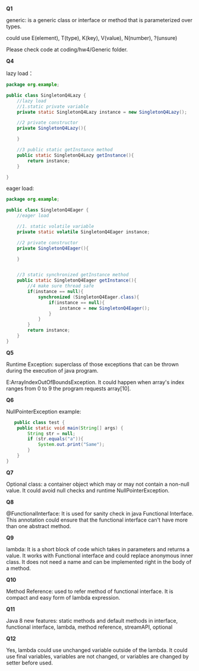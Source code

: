 **Q1**

generic: is a generic class or interface or method that is parameterized over types. 

could use E(element), T(type), K(key), V(value), N(number), ?(unsure)

Please check code at coding/hw4/Generic folder.

**Q4**

lazy load：

```java
package org.example;

public class SingletonQ4Lazy {
    //lazy load
    //1.static private variable
    private static SingletonQ4Lazy instance = new SingletonQ4Lazy();

    //2 private constructor
    private SingletonQ4Lazy(){

    }

    //3 public static getInstance method
    public static SingletonQ4Lazy getInstance(){
        return instance;
    }

}
```

eager load:

```java
package org.example;

public class SingletonQ4Eager {
    //eager load

    //1. static volatile variable
    private static volatile SingletonQ4Eager instance;

    //2 private constructor
    private SingletonQ4Eager(){

    }


    //3 static synchronized getInstance method
    public static SingletonQ4Eager getInstance(){
        //4 make sure thread safe
        if(instance == null){
            synchronized (SingletonQ4Eager.class){
                if(instance == null){
                    instance = new SingletonQ4Eager();
                }
            }
        }
        return instance;
    }
}

```

**Q5**

Runtime Exception: superclass of those exceptions that can be thrown during the execution of java program. 

E:ArrayIndexOutOfBoundsException. It could happen when array's index ranges from 0 to 9 the program requests array[10].

**Q6**

NullPointerException example:

```java
   public class test {
    public static void main(String[] args) {
        String str = null;
        if (str.equals("a")){
            System.out.print("Same");
        }
    }
}
```

**Q7**

Optional class:  a container object which may or may not contain a non-null value. It could avoid null checks and runtime NullPointerException.

**Q8**

@FunctionalInterface: It is used for sanity check in java Functional Interface.  This annotation could ensure that the functional interface can't have more than one abstract method.

**Q9**

lambda: It is a short block of code which takes in parameters and returns a value. It works with Functional interface and could replace anonymous inner class. It does not need a name and can be implemented right in the body of a method.

**Q10**

Method Reference: used to refer method of functional interface. It is compact and easy form of lambda expression.

**Q11**

Java 8 new features: static methods and default methods in interface, functional interface, lambda, method reference, streamAPI, optional

**Q12**

Yes, lambda could use unchanged variable outside of the lambda. It could use final variables, variables are not changed, or variables are changed by setter before used.
